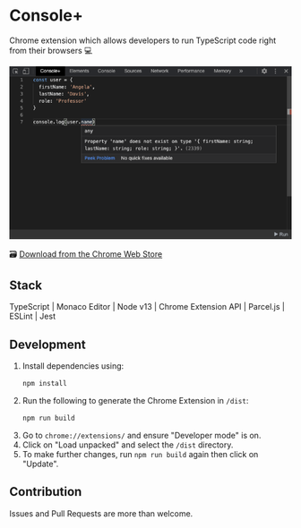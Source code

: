 # Console+
Chrome extension which allows developers to run TypeScript code right from their browsers 💻

![Demo](demo.png)

🗃 [Download from the Chrome Web Store](https://chrome.google.com/webstore/detail/console%20/mdpcfmohggcepdncbognlniaiefdpnnf)

## Stack
TypeScript | Monaco Editor | Node v13 | Chrome Extension API | Parcel.js | ESLint | Jest

## Development
1. Install dependencies using:
    ```bash
    npm install
    ```
2. Run the following to generate the Chrome Extension in `/dist`:
    ```bash
    npm run build
    ```
3. Go to `chrome://extensions/` and ensure "Developer mode" is on.
4. Click on "Load unpacked" and select the `/dist` directory.
5. To make further changes, run `npm run build` again then click on "Update".

## Contribution
Issues and Pull Requests are more than welcome.
